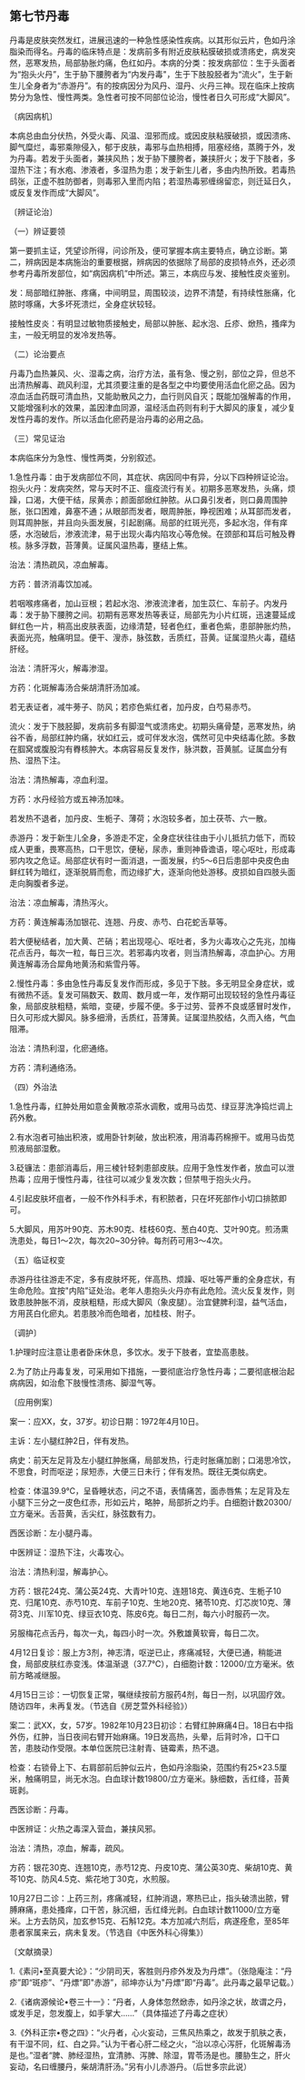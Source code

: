 ## 第七节丹毒

丹毒是皮肤突然发红，进展迅速的一种急性感染性疾病。以其形似云片，色如丹涂脂染而得名。丹毒的临床特点是：发病前多有附近皮肤粘膜破损或溃疡史，病发突然，恶寒发热，局部胁胀灼痛，色红如丹。本病的分类：按发病部位：生于头面者为“抱头火丹”，生于胁下腰胯者为“内发丹毒"，生于下肢股胫者为“流火”，生于新生儿全身者为“赤游丹”。有的按病因分为风丹、湿丹、火丹三神。现在临床上按病势分为急性、慢性两类。急性者可按不同部位论治，慢性者日久可形成“大脚风”。

〔病因病机〕

本病总由血分伏热，外受火毒、风温、湿邪而成。或因皮肤粘膜破损，或因溃疡、脚气糜烂，毒邪乘隙侵入，郁于皮肤，毒邪与血热相搏，阻塞经络，蒸腾于外，发为丹毒。若发于头面者，兼挟风热；发于胁下腰胯者，兼挟肝火；发于下肢者，多湿热下注；有水疱、渗液者，多湿热为患；发于新生儿者，多由内热所致。若毒热鸱张，正虚不胜防御者，则毒邪入里而内陷；若湿热毒邪缠绵留恋，则迁延日久，或反复发作而成“大脚风”。

〔辨证论治〕

（一）辨证要领

第一要抓主证，凭望诊所得，问诊所及，便可掌握本病主要特点，确立诊断。第二，辨病因是本病施治的重要根据，辨病因的依据除了局部的皮损特点外，还必须参考丹毒所发部位，如“病因病机”中所述。第三，本病应与发、接触性皮炎鉴别。

发：局部暗红肿胀、疼痛，中间明显，周围较淡，边界不清楚，有持续性胀痛，化脓时啄痛，大多坏死溃烂，全身症状较轻。

接触性皮炎：有明显过敏物质接触史，局部以肿胀、起水泡、丘疹、焮热，搔痒为主，一般无明显的发冷发热等。

（二）论治要点

丹毒乃血热兼风、火、湿毒之病，治疗方法，虽有急、慢之别，部位之异，但总不出清热解毒、疏风利湿，尤其须要注重的是各型之中均要使用活血化瘀之品。因为凉血活血药既可清血热，又能助散风之力，血行则风自灭；既能加强解毒的作用，又能增强利水的效果，盖因津血同源，温经活血药则有利于大脚风的康复，减少复发性丹毒的发作。所以活血化瘀药是治丹毒的必用之品。

（三）常见证治

本病临床分为急性、慢性两类，分别叙述。

1.急性丹毒：由于发病部位不同，其症状、病因同中有异，分以下四种辨证论治。抱头火丹：发病突然，常与天时不正、瘟疫流行有关。初期多恶寒发热，头痛，烦躁，口渴，大便干结，尿黄赤；颜面部焮红肿脓。从口鼻引发者，则口鼻周围肿胀，张口困难，鼻塞不通；从眼部而发者，眼周肿胀，睁视困难；从耳部而发者，则耳周肿胀，并且向头面发展，引起剧痛。局部的红斑光亮，多起水泡，伴有痒感，水泡破后，渗液流津，易于出现火毒内陷攻心等危候。在颈部和耳后可触及臖核。脉多浮数，苔薄黄。证属风温热毒，壅结上焦。

治法：清热疏风，凉血解毒。

方药：普济消毒饮加减。

若咽喉疼痛者，加山豆根；若起水泡、渗液流津者，加生苡仁、车前子。内发丹毒：发于胁下腰胯之间。初期有恶寒发热等表证，局部先为小片红斑，迅速蔓延成鲜红色一片，稍高出皮肤表面，边缘清楚，轻者色红，重者色紫，患部肿胀灼热，表面光亮，触痛明显。便干、溲赤，脉弦数，舌质红，苔黄。证属湿热火毒，蕴结肝经。

治法：清肝泻火，解毒渗湿。

方药：化斑解毒汤合柴胡清肝汤加减。

若无表证者，减牛蒡子、防风；若疹色紫红者，加丹皮，白芍易赤芍。

流火：发于下肢胫脚，发病前多有脚湿气或溃疡史。初期头痛骨楚，恶寒发热，纳谷不香，局部红肿灼痛，状如红云，或可伴发水泡，偶然可见中央结毒化脓。多数在腘窝或腹股沟有臖核肿大。本病容易反复发作，脉洪数，苔黄腻。证属血分有热、湿热下注。

治法：清热解毒，凉血利湿。

方药：水丹经验方或五神汤加味。

若发热不退者，加丹皮、生栀子、薄荷；水泡较多者，加土茯苓、六一散。

赤游丹：发于新生儿全身，多游走不定，全身症状往往由于小儿抵抗力低下，而较成人更重，畏寒高热，口干思饮，便秘，尿赤，重则神昏谵语，噁心呕吐，形成毒邪内攻之危证。局部症状有时一面消退，一面发展，约5〜6日后患部中央皮色由鲜红转为暗红，逐渐脱屑而愈，而边缘扩大，逐渐向他处游移。皮损如自四肢头面走向胸腹者多逆。

治法：凉血解毒，清热泻火。

方药：黄连解毒汤加银花、连翘、丹皮、赤芍、白花蛇舌草等。

若大便秘结者，加大黄、芒硝；若出现噁心、呕吐者，多为火毒攻心之先兆，加梅花点舌丹，每次一粒，每日三次。若邪毒内攻者，则当清热解毒，凉血护心。方用黄连解毒汤合犀角地黄汤和紫雪丹等。

2.慢性丹毒：多由急性丹毒反复发作而形成，多见于下肢。多无明显全身症状，或有微热不适。复发可隔数天、数周、数月或一年，发作期可出现较轻的急性丹毒征象，局部皮肤粗糙，紫暗，变硬，步履不便。多于过劳、营养不良或感冒时发作，日久可形成大脚风。脉多细滑，舌质红，苔薄黄。证属湿热胶结，久而入络，气血阻滞。

治法：清热利湿，化瘀通络。

方药：清利通络汤。

（四）外治法

1.急性丹毒，红肿处用如意金黄散凉茶水调敷，或用马齿苋、绿豆芽洗净捣烂调上药外敷。

2.有水泡者可抽出积液，或用卧针刺破，放出积液，用消毒药棉擦干。或用马齿苋煎液局部湿敷。

3.砭镰法：患部消毒后，用三棱针轻刺患部皮肤。应用于急性发作者，放血可以泄热毒；应用于慢性丹毒，往往可以减少复发次数；但禁甩于抱头火丹。

4.引起皮肤坏疽者，一般不作外科手术，有积脓者，只在坏死部作小切口排脓即可。

5.大脚风，用苏叶90克、苏木90克、桂枝60克、葱白40克、艾叶90克。煎汤熏洗患处，每日1〜2次，每次20~30分钟。每剂药可用3〜4次。

（五）临证权变

赤游丹往往游走不定，多有皮肤坏死，伴高热、烦躁、呕吐等严重的全身症状，有生命危险。宜按"内陷”证处治。老年人患抱头火丹亦有此危险。流火反复发作，则致患肢肿胀不消，皮肤粗糙，形成大脚风（象皮腿）。治宜健脾利湿，益气活血，方用芪白化瘀丸。若患肢冷而色暗者，加桂枝、附子。

〔调护〕

1.护理时应注意让患者卧床休息，多饮水。发于下肢者，宜垫高患肢。

2.为了防止丹毒复发，可采用如下措施，一要彻底治疗急性丹毒；二要彻底根治起病病因，如治愈下肢慢性溃疡、脚湿气等。

〔应用例案〕

案一：应XX，女，37岁。初诊日期：1972年4月10日。

主诉：左小腿红肿2日，伴有发热。

病史：前天左足背及左小腿红肿胀痛，局部发热，行走时胀痛加剧；口渴思冷饮，不思食，时而呕逆；尿短赤，大便三日未行；伴有发热。既往无类似病史。

检查：体温39.9℃，呈昏睡状态，问之不语，表情痛苦，面赤唇焦；左足背及左小腿下三分之一皮色红赤，形如云片，略肿，局部折之灼手。白细胞计数20300/立方毫米。舌苔黄，舌尖红，脉弦数有力。

西医诊断：左小腿丹毒。

中医辨证：湿热下注，火毒攻心。

治法：清热利湿，解毒护心。

方药：银花24克、蒲公英24克、大青叶10克、连翘18克、黄连6克、生栀子10克、归尾10克、赤芍10克、车前子10克、生地20克、猪苓10克、灯芯炭10克、薄荷3克、川军10克、绿豆衣10克、陈皮6克。每日二剂，每六小时服药一次。

另服梅花点舌丹，每次一丸，每四小时一次。外敷雄黄软膏，每日二次。

4月12日复诊：服上方3剂，神志清，呕逆已止，疼痛减轻，大便已通，稍能进食，局部皮肤红赤变浅。体温渐退（37.7℃），白细胞计数：12000/立方毫米。依前方略减继服。

4月15日三诊：一切恢复正常，嘱继续按前方服药4剂，每日一剂，以巩固疗效。随访四年，未再复发。（节选自《房芝萱外科经验》）

案二：武XX，女，57岁。1982年10月23日初诊：右臂红肿麻痛4日。18日右中指外伤，红肿，当日夜间右臂开始麻痛。19日发高热，头晕，后背时冷，口干口苦，患肢动作受限。本单位医院已注射青、链霉素，热不退。

检查：右锁骨上下、右肩部前后肿似云片，色如丹涂脂染，范围约有25×23.5厘米，触痛明显，尚无水泡。白血球计数19800/立方毫米。脉细数，舌红绛，苔黄斑剥。

西医诊断：丹毒。

中医辨证：火热之毒深入营血，兼挟风邪。

治法：清热，凉血，解毒，疏风。

方药：银花30克、连翘10克，赤芍12克、丹皮10克、蒲公英30克、柴胡10克、黄芩10克、防风4.5克、紫花地丁30克，水煎服。

10月27日二诊：上药三剂，疼痛减轻，红肿消退，寒热已止，指头破溃出脓，臂膊麻痛，患处搔痒，口干苦，脉沉细，舌红绛光剥。白血球计数11000/立方毫米。上方去防风，加玄参15克、石斛12克。本方加减六剂后，病遂痊愈，至85年患者家属来云，病未复发。（节选自《中医外科心得集》）

〔文献摘录〕

1.《素问•至真要大论》：“少阴司天，客胜则丹疹外发及为丹熛”。（张隐庵注：“丹疹”即“斑疹”、“丹熛”即"赤游”，祁坤亦认为"丹熛”即“丹毒”。此丹毒之最早记载。）

2.《诸病源候论•卷三十一》：“丹者，人身体忽然焮赤，如丹涂之状，故谓之丹，或发手足，忽发腹上，如手掌大……”（具体描述了丹毒之症状）

3.《外科正宗•卷之四》：“火丹者，心火妄动，三焦风热乘之，故发于肌肤之表，有干湿不同，红、白之异。”认为干者心肝二经之火，“治以凉心泻肝，化斑解毒汤是也。”湿者“脾、肺经湿热，宜清肺、泻脾、除湿，胃苓汤是也。腰胁生之，肝火妄动，名曰缠腰丹，柴胡清肝汤。”另有小儿赤游丹。（后世多宗此说）
